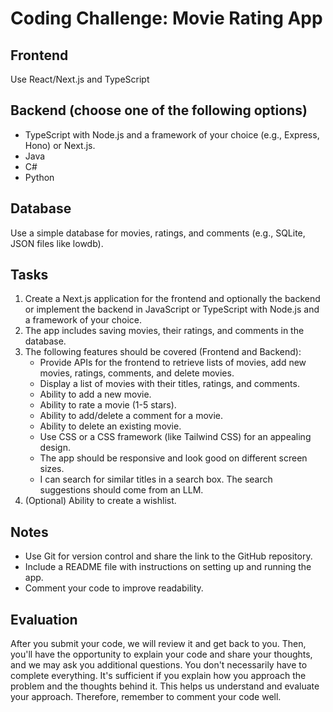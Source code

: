 # Coding Challenge: Movie Rating App

## Frontend

Use React/Next.js and TypeScript

## Backend (choose one of the following options)

- TypeScript with Node.js and a framework of your choice (e.g., Express, Hono) or Next.js.
- Java
- C#
- Python

## Database

Use a simple database for movies, ratings, and comments (e.g., SQLite, JSON files like lowdb).

## Tasks

1. Create a Next.js application for the frontend and optionally the backend or implement the backend in JavaScript or TypeScript with Node.js and a framework of your choice.
2. The app includes saving movies, their ratings, and comments in the database.
3. The following features should be covered (Frontend and Backend):
   - Provide APIs for the frontend to retrieve lists of movies, add new movies, ratings, comments, and delete movies.
   - Display a list of movies with their titles, ratings, and comments.
   - Ability to add a new movie.
   - Ability to rate a movie (1-5 stars).
   - Ability to add/delete a comment for a movie.
   - Ability to delete an existing movie.
   - Use CSS or a CSS framework (like Tailwind CSS) for an appealing design.
   - The app should be responsive and look good on different screen sizes.
   - I can search for similar titles in a search box. The search suggestions should come from an LLM.
4. (Optional) Ability to create a wishlist.

## Notes

- Use Git for version control and share the link to the GitHub repository.
- Include a README file with instructions on setting up and running the app.
- Comment your code to improve readability.

## Evaluation

After you submit your code, we will review it and get back to you. Then, you'll have the opportunity to explain your code and share your thoughts, and we may ask you additional questions. You don't necessarily have to complete everything. It's sufficient if you explain how you approach the problem and the thoughts behind it. This helps us understand and evaluate your approach. Therefore, remember to comment your code well.
